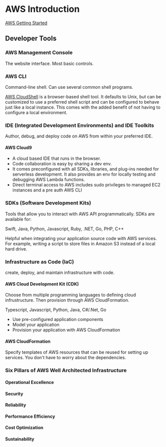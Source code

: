 # AWS Introduction

[AWS Getting Started](https://aws.amazon.com/getting-started/cloud-essentials/)

## Developer Tools

### AWS Management Console

The website interface. Most basic controls.

### AWS CLI

Command-line shell. Can use several common shell programs.

[AWS CloudShell](https://aws.amazon.com/cloudshell) is a browser-based shell tool. It defaults to Unix, but can be customized to use a preferred shell script and can be configured to behave just like a local instance. This comes with the added benefit of not having to configure a local environment.

### IDE (Integrated Development Environments) and IDE Toolkits

Author, debug, and deploy code on AWS from within your preferred IDE.

#### AWS Cloud9

* A cloud based IDE that runs in the browser.
* Code collaboration is easy by sharing a dev env. 
* It comes preconfigured with all SDKs, libraries, and plug-ins needed for serverless development. It also provides an env for locally testing and debugging AWS Lambda functions.
* Direct terminal access to AWS includes sudo privileges to managed EC2 instances and a pre auth AWS CLI

### SDKs (Software Development Kits)

Tools that allow you to interact with AWS API programmatically. SDKs are available for:

Swift, Java, Python, Javascript, Ruby, .NET, Go, PHP, C++

Helpful when integrating your application source code with AWS services. For example, writing a script to store files in Amazon S3 instead of a local hard drive.

### Infrastructure as Code (IaC)

create, deploy, and maintain infrastructure with code.

#### AWS Cloud Development Kit (CDK)

Choose from multiple programming languages to defining cloud infrustructure. Then provision through AWS CloudFormation.

Typescript, Javascript, Python, Java, C#/.Net, Go

* Use pre-configured application components
* Model your application
* Provision your application with AWS CloudFormation

#### AWS CloudFormation

Specify templates of AWS resources that can be reused for setting up services. You don't have to worry about the dependencies.

### Six Pillars of AWS Well Architected Infrastructure

#### Operational Excellence

#### Security

#### Reliability

#### Performance Efficiency

#### Cost Optimization

#### Sustainability

